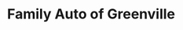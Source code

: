 ---
title: "Family Auto of Greenville"
url: /greenville/family-auto-of-greenville/
shop: Autohaus
---